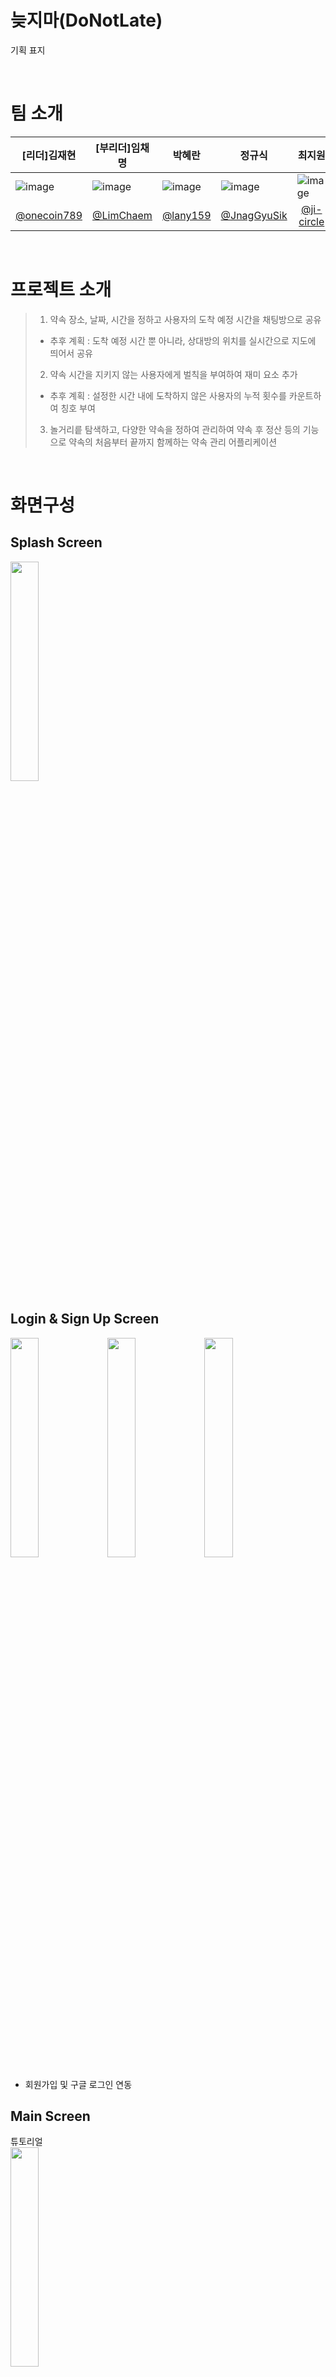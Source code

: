# 늦지마(DoNotLate)
기획 표지

<br>

# 팀 소개

| [리더]김재현                                                                                                                 | [부리더]임채명                                                                                                                | 박혜란                                                                                                                     | 정규식                                                                                                                     | 최지원                                                                                                                     |
|-------------------------------------------------------------------------------------------------------------------------|-------------------------------------------------------------------------------------------------------------------------|-------------------------------------------------------------------------------------------------------------------------|-------------------------------------------------------------------------------------------------------------------------|-------------------------------------------------------------------------------------------------------------------------|
| ![image](https://github.com/TeamProject10Final/TeamProject_Final/assets/161275717/7387ac81-1509-412e-89ac-68807008dd2e) | ![image](https://github.com/TeamProject10Final/TeamProject_Final/assets/161275717/1a5bf764-2d05-4c2e-a8d7-0060659e94e3) | ![image](https://github.com/TeamProject10Final/TeamProject_Final/assets/161275717/8b7c1672-cc20-447a-bfe9-80c29d7b18c9) | ![image](https://github.com/TeamProject10Final/TeamProject_Final/assets/161275717/a274f21c-eb02-4933-a9cc-6d5cf44a142c) | ![image](https://github.com/TeamProject10Final/TeamProject_Final/assets/161275717/7156cd6c-cc5b-433f-975b-0f74f22beafc) |
| <div align=center>[@onecoin789](https://github.com/onecoin789)</div>                                                    | <div align=center>[@LimChaem](https://github.com/LimChaem)</div>                                                        | <div align=center>[@lany159](https://github.com/lany159)</div>                                                          | <div align=center>[@JnagGyuSik](https://github.com/JnagGyuSik)</div>                                                    | <div align=center>[@ji-circle](https://github.com/ji-circle)</div>                                                      |

<br>

# 프로젝트 소개
> 1. 약속 장소, 날짜, 시간을 정하고 사용자의 도착 예정 시간을 채팅방으로 공유
> - 추후 계획 : 도착 예정 시간 뿐 아니라, 상대방의 위치를 실시간으로 지도에 띄어서 공유
> 2. 약속 시간을 지키지 않는 사용자에게 벌칙을 부여하여 재미 요소 추가
> - 추후 계획 : 설정한 시간 내에 도착하지 않은 사용자의 누적 횟수를 카운트하여 칭호 부여
> 3. 놀거리릍 탐색하고, 다양한 약속을 정하여 관리하여 약속 후 정산 등의 기능으로 약속의 처음부터 끝까지 함께하는 약속 관리 어플리케이션

<br>

# 화면구성
## Splash Screen
<img src="https://raw.githubusercontent.com/TeamProject10Final/TeamProject_Final/JnagGyuSik-patch-1/ic_main_logo2.png" width="30%" height="30%"/>

## Login & Sign Up Screen
<img src="https://raw.githubusercontent.com/TeamProject10Final/TeamProject_Final/readme/%EB%A1%9C%EA%B7%B8%EC%9D%B8.jpg" width="30%" height="30%"/> <img src="https://raw.githubusercontent.com/TeamProject10Final/TeamProject_Final/readme/%ED%9A%8C%EC%9B%90%EA%B0%80%EC%9E%85%20%EC%95%BD%EA%B4%80.jpg" width="30%" height="30%"/> <img src="https://raw.githubusercontent.com/TeamProject10Final/TeamProject_Final/readme/%ED%9A%8C%EC%9B%90%EA%B0%80%EC%9E%85.jpg" width="30%" height="30%"/>

- 회원가입 및 구글 로그인 연동

## Main Screen
튜토리얼<br>
<img src="https://raw.githubusercontent.com/TeamProject10Final/TeamProject_Final/readme/%ED%8A%9C%ED%86%A0%EB%A6%AC%EC%96%BC.jpg" width="30%" height="30%"/>

메인화면<br>
<img src="https://raw.githubusercontent.com/TeamProject10Final/TeamProject_Final/readme/%EB%A9%94%EC%9D%B8%ED%99%94%EB%A9%B4.jpg" width="30%" height="30%"/>


- 약속 잡기 : 사용자들과 약속을 정하고, 채팅방을 통하여 소통하며 목적지까지의 거리 및 도착 예정 시간을 알림
- 내 약속 : 진행 중인 혹은 진행 예정 될 여러 약속들을 관리
- 정산 하기 : 약속 후 정산 관리
- 놀거리 : 장소 찾기 및 인근 기준으로 놀거리 탐색과 길찾기
- 친구 관리 : 나의 친구들을 관리
- 미니 게임 : 간단한 내기, 술자리 등의 상황에서 이용

## Make Appointment Screen

<img src="https://raw.githubusercontent.com/TeamProject10Final/TeamProject_Final/readme/%EB%B0%A9%EC%83%9D%EC%84%B1.jpg" width="30%" height="30%"/> <img src="https://raw.githubusercontent.com/TeamProject10Final/TeamProject_Final/readme/%EB%B0%A9%EC%83%9D%EC%84%B12.jpg" width="30%" height="30%"/> <img src="https://raw.githubusercontent.com/TeamProject10Final/TeamProject_Final/readme/%EB%B0%A9%EC%83%9D%EC%84%B14.jpg" width="30%" height="30%"/> <img src="https://raw.githubusercontent.com/TeamProject10Final/TeamProject_Final/readme/%EB%B0%A9%EC%83%9D%EC%84%B15.jpg" width="30%" height="30%"/>



- 안내에 따라 약속을 잡고 실시간 채팅을 통해 사용자들과 소통
- 목적지까지의 거리 및 도착 예정 시간을 공유하여 상대방의 도착을 짐작

## Search Place Screen
<img src="https://raw.githubusercontent.com/TeamProject10Final/TeamProject_Final/readme/%ED%94%8C%EB%A0%88%EC%9D%B4%EC%8A%A4.jpg" width="30%" height="30%"/> <img src="https://raw.githubusercontent.com/TeamProject10Final/TeamProject_Final/readme/%ED%94%8C%EB%A0%88%EC%9D%B4%EC%8A%A41.jpg" width="30%" height="30%"/> <img src="https://raw.githubusercontent.com/TeamProject10Final/TeamProject_Final/readme/%ED%94%8C%EB%A0%88%EC%9D%B4%EC%8A%A42.jpg" width="30%" height="30%"/> <img src="https://raw.githubusercontent.com/TeamProject10Final/TeamProject_Final/readme/%ED%94%8C%EB%A0%88%EC%9D%B4%EC%8A%A43.jpg" width="30%" height="30%"/> <img src="https://raw.githubusercontent.com/TeamProject10Final/TeamProject_Final/readme/%ED%94%8C%EB%A0%88%EC%9D%B4%EC%8A%A44.jpg" width="30%" height="30%"/> <img src="https://raw.githubusercontent.com/TeamProject10Final/TeamProject_Final/readme/%ED%94%8C%EB%A0%88%EC%9D%B4%EC%8A%A45.jpg" width="30%" height="30%"/> <img src="https://raw.githubusercontent.com/TeamProject10Final/TeamProject_Final/readme/%ED%94%8C%EB%A0%88%EC%9D%B4%EC%8A%A46.jpg" width="30%" height="30%"/>


- 장소 검색 및 길찾기 기능

## Friend Menagement Screen 
<img src="https://raw.githubusercontent.com/TeamProject10Final/TeamProject_Final/readme/%EC%B9%9C%EA%B5%AC%20%EC%8B%A0%EC%B2%AD%20(2).jpg" width="30%" height="30%"/> <img src="https://raw.githubusercontent.com/TeamProject10Final/TeamProject_Final/readme/%EC%B9%9C%EA%B5%AC%20%EC%9A%94%EC%B2%AD%20%EB%AA%A9%EB%A1%9D.jpg" width="30%" height="30%"/>


- 친구 요청, 거절, 차단

## Settlement Management Screen


![image](https://github.com/TeamProject10Final/TeamProject_Final/assets/161275717/acd6c5f5-2cc2-4bf3-b7c4-c464d91e7b0b)
![image](https://github.com/TeamProject10Final/TeamProject_Final/assets/161275717/30afe583-909d-4a18-ae67-cea5db20cf6c)
![image](https://github.com/TeamProject10Final/TeamProject_Final/assets/161275717/6a9345cc-7cf5-4e34-9b39-be4b9aa478a3)
![image](https://github.com/TeamProject10Final/TeamProject_Final/assets/161275717/e3699546-efbf-4973-afaa-66afbf6c6b70)

- 약속 후 발생하는 벌금액도 손쉽게 정산 가능
- 약속에 따른 총 지출액과 내역을 한 눈에 확인

## Appointment management Screen
<img src="https://raw.githubusercontent.com/TeamProject10Final/TeamProject_Final/readme/%EC%B1%84%ED%8C%85%EB%B0%A9.jpg" width="30%" height="30%"/> <img src="https://raw.githubusercontent.com/TeamProject10Final/TeamProject_Final/readme/%EC%B1%84%ED%8C%85%EB%B0%A91.jpg" width="30%" height="30%"/>

<img src="https://raw.githubusercontent.com/TeamProject10Final/TeamProject_Final/readme/%EC%B1%84%ED%8C%85%EB%B0%A92.jpg" width="30%" height="30%"/> <img src="https://raw.githubusercontent.com/TeamProject10Final/TeamProject_Final/readme/%EC%B1%84%ED%8C%85%EB%B0%A93.jpg" width="30%" height="30%"/>

<img src="https://github.com/TeamProject10Final/TeamProject_Final/blob/readme/%EC%9C%84%EC%A0%AF.jpg?raw=true" width="30%" height="30%"/>

- 진행 중인 혹은 진행 예정 될 여러 약속을 리스트로 확인
- 임박한 약속에 대해 상단에 표시
- 위젯

## Mini Game Screen
<img src="https://github.com/TeamProject10Final/TeamProject_Final/blob/JnagGyuSik-patch-1/%EB%AF%B8%EB%8B%88%EA%B2%8C%EC%9E%84.jpg?raw=true" width="30%" height="30%"/> <img src="https://github.com/TeamProject10Final/TeamProject_Final/blob/JnagGyuSik-patch-1/%EB%A3%B0%EB%A0%9B%20%EA%B2%B0%EA%B3%BC.jpg?raw=true" width="30%" height="30%"/>


- 여러 상황에서 이용하는 미니 게임

## Setting & My Page Screen
<img src="https://github.com/TeamProject10Final/TeamProject_Final/blob/JnagGyuSik-patch-1/%EC%9D%BC%EB%B0%98%20%EC%84%A4%EC%A0%95.jpg?raw=true" width="30%" height="30%"/>



다크모드

<img src="https://github.com/TeamProject10Final/TeamProject_Final/blob/JnagGyuSik-patch-1/%EB%8B%A4%ED%81%AC%EB%AA%A8%EB%93%9C%20%EC%84%A4%EC%A0%95.jpg?raw=true" width="30%" height="30%"/> <img src="https://github.com/TeamProject10Final/TeamProject_Final/blob/JnagGyuSik-patch-1/%EB%8B%A4%ED%81%AC%EB%AA%A8%EB%93%9C%20%EB%A9%94%EC%9D%B8.jpg?raw=true" width="30%" height="30%"/>



문의하기

<img src="https://github.com/TeamProject10Final/TeamProject_Final/blob/JnagGyuSik-patch-1/%EC%84%B8%ED%8C%852.jpg?raw=true" width="30%" height="30%"/>



개인청보처리

<img src="https://github.com/TeamProject10Final/TeamProject_Final/blob/JnagGyuSik-patch-1/%EC%84%B8%ED%8C%851.jpg?raw=true" width="30%" height="30%"/>


- 내 정보 확인
- 다크 모드 및 로그 아웃, 회원탈퇴
- 사용자들의 의견을 수립할 수 있는 개발진들과 소통 가능한 공간
<br>

<br>

# 주요기능
## Login & Sign Up Screen
- 비밀번호 번호 숨김 처리
- 회원가입 시, 이메일 중복 및 비밀번호 유효성 검사
- 이메일 인증
- 구글 및 카카오 로그인 연동 (comming soon)

<br>

## Main Screen
- 테마 클릭 시, 해당 기능으로 이동
- 최초 접속 시 튜토리얼 보여줌

<br>

## Make Appointment Screen
- 안내에 따라 진행 후 추가 된 사용자들 간의 채팅방 형성
- 상대방의 목적지 도착 예정 시간을 공유 및 전달
- 상대방의 도착 예상 시간 뿐 아니라, 실시간 위치를 지도에 띄어서 공유 (comming soon)

<br>

## Search Place Screen
- 주변 놀거리 검색
- 해당 장소를 선택 시, 현재 위치 기반으로 목적지까지의 길찾기 가능

<br>

## Friend Menagement Screen
- 친구 추가 및 삭제, 차단 가능
- 친구 정보 확인
- 벌칙을 받은 친구에게 타이틀 부여 (comming soon)

<br>

## Settlement Management Screen
- 금액, 인원, 벌칙금 등을 입력한 약속 맞춤형 정산 기능
- 진행중인 약속의 정산 내역 미리보기
- 정산을 통해 총 지출과 최신 약속 건수 확인
- 소비 내역 패턴 분석 (comming soon)

<br>

## Appointment management Screen
- 현재 진행중인 내 약속 리스트 확인
- 진행 완료 된 약속 리스트 확인 (comming soon)

<br>

## Mini Game Screen
- 미니 게임을 통해 다양한 상황에서 활용 (comming soon)

<br>

## Setting & My Page Screen
- 내 정보 확인
- 로그아웃 가능
- 다크모드
- 개발자에게 문의 기능
- 개인정보처리
- 앱 사용 설명서

<br>
  
# 라이브러리
- **RecyclerView**
- **ViewPager2**
- **ViewBinding**
- **Jetpack Libraries(viewmodel, livedata, room database)**
- **Okhttp, Gson, Glide, Coil**
- **Kotlin Coroutines and Flow**
- **Google Map Api, Google Places API, Google Route API**

